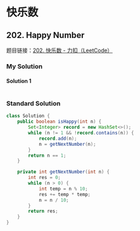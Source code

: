 # 快乐数

## 202. Happy Number

题目链接：[202. 快乐数 - 力扣（LeetCode）](https://leetcode.cn/problems/happy-number/)

### My Solution

#### Solution 1

```java

```

### Standard Solution

```java
class Solution {
    public boolean isHappy(int n) {
        Set<Integer> record = new HashSet<>();
        while (n != 1 && !record.contains(n)) {
            record.add(n);
            n = getNextNumber(n);
        }
        return n == 1;
    }

    private int getNextNumber(int n) {
        int res = 0;
        while (n > 0) {
            int temp = n % 10;
            res += temp * temp;
            n = n / 10;
        }
        return res;
    }
}
```

